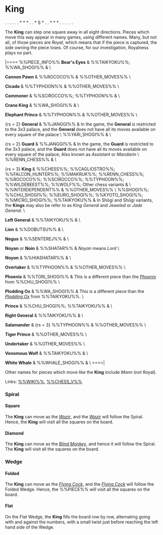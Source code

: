 # King

<div class = "movement">
. . . . .
. * * * .
. * S * .
. * * * .
. . . . .
</div>

The **King** can step one square away in all eight directions.
Pieces which move this way appear in many games, using different names.
Many, but not all, of those pieces are *Royal*, which means that if
the piece is captured, the side owning the piece loses.
Of course, for our investigation, Royalness plays no part.

|====
%%PIECE_INFO%%
  **Bear's&nbsp;Eyes**
& %%TAIKYOKU%%; %%WA_SHOGI%%
& \\

  **Cannon&nbsp;Pawn**
& %%ROCOCO%%
& %%OTHER_MOVES%% \\

  **Cicada**
& %%TYPHOON%%
& %%OTHER_MOVES%% \\

  **Commoner**
& %%SCIROCCO%%; %%TYPHOON%%
& \\

  **Crane&nbsp;King**
& %%WA_SHOGI%%
& \\

  **Elephant&nbsp;Prince**
& %%TYPHOON%%
& %%OTHER_MOVES%% \\

  {rs = 2}
  **General**
& %%JANGGI%%
& In the game, the **General** is restricted to the 3x3 palace, and the
  **General** does not have all its moves available on every square of
  the palace \\
  %%YARI_SHOGI%%
& \\

  {rs = 2}
  **Guard**
& %%JANGGI%%
& In the game, the **Guard** is restricted to the 3x3 palace,
  and the **Guard** does not have all its moves available 
  on every square of the palace; Also known as *Assistant* or *Mandarin* \\
  %%RENN_CHESS%%
& \\

  {rs = 3}
  **King**
& %%CHESS%%; %%CAGLIOSTRO%%; %%FALCON_HUNTER%%; %%MAKRUK%%;
  %%RENN_CHESS%%; %%ROCOCO%%; %%SCIROCCO%%; %%TYPHOON%%;
  %%WILDEBEEST%%; %%WOLF%%; Other chess variants
& \\
  %%INTERDEPENDENT%%
& %%OTHER_MOVES%% \\
  %%SHOGI%%; %%CHU_SHOGI%%; %%EURO_SHOGI%%; %%KYOTO_SHOGI%%;
  %%MICRO_SHOGI%%; %%TAIKYOKU%%
& In Sh&#x014d;gi and Sh&#x014d;gi variants, the **Kings** may also
  be refer to as *King General* and *Jeweled* or *Jade General*. \\

  **Left&nbsp;General**
& %%TAIKYOKU%%
& \\

  **Lion**
& %%DOBUTSU%%
& \\

  **Negus**
& %%SENTEREJ%%
& \\

  **Noyan** or **Noin** 
& %%SHATAR%%
& *Noyan* means *Lord* \\

  **Noyon** 
& %%HIASHATAR%%
& \\

  **Overtaker**
& %%TYPHOON%%
& %%OTHER_MOVES%% \\

  **Phoenix**
& %%TORI_SHOGI%%
& This is a different piece than the 
  [*Phoenix*](caliph.html) from %%CHU_SHOGI%% \\
  
  **Plodding&nbsp;Ox**
& %%WA_SHOGI%%
& This is a different piece than the [*Plodding Ox*](plodding_ox.html)
  from %%TAIKYOKU%%. \\

  **Prince**
& %%CHU_SHOGI%%; %%TAIKYOKU%%
& \\

  **Right&nbsp;General**
& %%TAIKYOKU%%
& \\

  **Salamander**
& {rs = 3} %%TYPHOON%%
& %%OTHER_MOVES%% \\
  
  **Tiger&nbsp;Prince**
& %%OTHER_MOVES%% \\

  **Undertaker**
& %%OTHER_MOVES%% \\

  **Venomous&nbsp;Wolf**
& %%TAIKYOKU%%
& \\

  **White&nbsp;Whale**
& %%WHALE_SHOGI%%
& \\
====|

Other names for pieces which move like the **King**
include *Mann* (not Royal).

Links: [%%WIKI%%](#wiki:King_(chess)),
       [%%CHESS_V%%](#piece:king)

### Spiral

#### Square

The **King** can move as the [*Wazir*](wazir.html), and the
[*Wazir*](wazir.html)
will follow the Spiral. Hence, the **King** will visit all the squares on
the board.

#### Diamond

The **King** can move as the [*Blind Monkey*](blind_monkey.html), and hence
it will follow the Spiral. The **King** will visit all the squares on
the board.


### Wedge

#### Folded

The **King** can move as the [*Flying Cock*](flying_cock.html),
and the [*Flying Cock*](flying_cock.html)
will follow the Folded Wedge. Hence, the %%PIECE%% will visit all the squares on
the board.

#### Flat

On the Flat Wedge, the **King** fills the board row by row, alternating going
with and against the numbers, with a small twist just before reaching
the left hand side of the Wedge.
